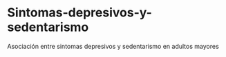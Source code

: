 # Sintomas-depresivos-y-sedentarismo
Asociación entre sintomas depresivos y sedentarismo en adultos mayores
